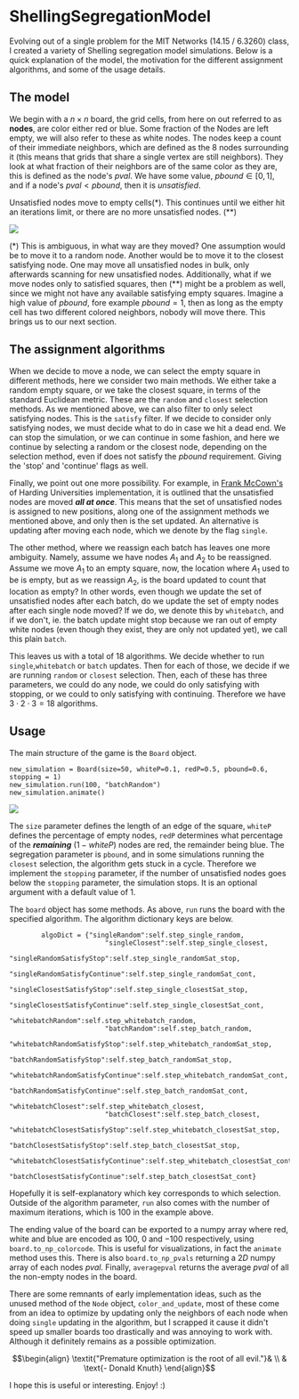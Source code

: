 # ShellingSegregationModel
Evolving out of a single problem for the MIT Networks (14.15 / 6.3260) class, I created a variety of Shelling segregation model simulations. Below is a quick explanation of the model, the motivation for the different assignment algorithms, and some of the usage details.
## The model
We begin with a $n\times n$ board, the grid cells, from here on out referred to as **nodes**, are color either red or blue. Some fraction of the Nodes are left empty, we will also refer to these as white nodes. The nodes keep a count of their immediate neighbors, which are defined as the 8 nodes surrounding it (this means that grids that share a single vertex are still neighbors). They look at what fraction of their neighbors are of the same color as they are, this is defined as the node's $pval$. We have some value, $pbound\in[0,1]$, and if a node's $pval < pbound$, then it is *unsatisfied*.

Unsatisfied nodes move to empty cells(*). This continues until we either hit an iterations limit, or there are no more unsatisfied nodes. (**)

![](https://github.com/lutscha/ShellingSegregationModel/assets/example_assignment.gif)

(*) This is ambiguous, in what way are they moved? One assumption would be to move it to a random node. Another would be to move it to the closest satisfying node. One may move all unsatisfied nodes in bulk, only afterwards scanning for new unsatisfied nodes. Additionally, what if we move nodes only to satisfied squares, then (**) might be a problem as well, since we might not have any available satisfying empty squares. Imagine a high value of $pbound$, fore example $pbound=1$, then as long as the empty cell has two different colored neighbors, nobody will move there. This brings us to our next section.
## The assignment algorithms
When we decide to move a node, we can select the empty square in different methods, here we consider two main methods. We either take a random empty square, or we take the closest square, in terms of the standard Euclidean metric. These are the `random` and `closest` selection methods. As we mentioned above, we can also filter to only select satisfying nodes. This is the `satisfy` filter. If we decide to consider only satisfying nodes, we must decide what to do in case we hit a dead end. We can stop the simulation, or we can continue in some fashion, and here we continue by selecting a random or the closest node, depending on the selection method, even if does not satisfy the $pbound$ requirement. Giving the 'stop' and 'continue' flags as well.

Finally, we point out one more possibility. For example, in [Frank McCown's](http://nifty.stanford.edu/2014/mccown-schelling-model-segregation/) of Harding Universities implementation, it is outlined that the unsatisfied nodes are moved ***all at once***. This means that the set of unsatisfied nodes is assigned to new positions, along one of the assignment methods we mentioned above, and only then is the set updated. An alternative is updating after moving each node, which we denote by the flag `single`. 

The other method, where we reassign each batch has leaves one more ambiguity. Namely, assume we have nodes $A_1$ and $A_2$ to be reassigned. Assume we move $A_1$ to an empty square, now, the location where $A_1$ used to be is empty, but as we reassign $A_2$, is the board updated to count that location as empty? In other words, even though we update the set of unsatisfied nodes after each batch, do we update the set of empty nodes after each single node moved? If we do, we denote this by `whitebatch`, and if we don't, ie. the batch update might stop because we ran out of empty white nodes (even though they exist, they are only not updated yet), we call this plain `batch`.

This leaves us with a total of $18$ algorithms. We decide whether to run `single`,`whitebatch` or `batch` updates. Then for each of those, we decide if we are running `random` or `closest` selection. Then, each of these has three parameters, we could do any node, we could do only satisfying with stopping, or we could to only satisfying with continuing. Therefore we have $3\cdot 2\cdot 3=18$ algorithms.

## Usage

The main structure of the game is the `Board` object. 
```
new_simulation = Board(size=50, whiteP=0.1, redP=0.5, pbound=0.6, stopping = 1)
new_simulation.run(100, "batchRandom")
new_simulation.animate()
```

![](https://github.com/lutscha/ShellingSegregationModel/assets/batchRandom_example.gif)

The `size` parameter defines the length of an edge of the square, `whiteP` defines the percentage of empty nodes, `redP` determines what percentage of the ***remaining*** $(1-whiteP)$ nodes are red, the remainder being blue. The segregation parameter is `pbound`, and in some simulations running the `closest` selection, the algorithm gets stuck in a cycle. Therefore we implement the `stopping` parameter, if the number of unsatisfied nodes goes below the `stopping` parameter, the simulation stops. It is an optional argument with a default value of $1$.

The `board` object has some methods. As above, `run` runs the board with the specified algorithm. The algorithm dictionary keys are below.
```
        algoDict = {"singleRandom":self.step_single_random,
                        "singleClosest":self.step_single_closest,
                        "singleRandomSatisfyStop":self.step_single_randomSat_stop,
                        "singleRandomSatisfyContinue":self.step_single_randomSat_cont,
                        "singleClosestSatisfyStop":self.step_single_closestSat_stop,
                        "singleClosestSatisfyContinue":self.step_single_closestSat_cont,
                        "whitebatchRandom":self.step_whitebatch_random,
                        "batchRandom":self.step_batch_random,
                        "whitebatchRandomSatisfyStop":self.step_whitebatch_randomSat_stop,
                        "batchRandomSatisfyStop":self.step_batch_randomSat_stop,
                        "whitebatchRandomSatisfyContinue":self.step_whitebatch_randomSat_cont,
                        "batchRandomSatisfyContinue":self.step_batch_randomSat_cont,
                        "whitebatchClosest":self.step_whitebatch_closest,
                        "batchClosest":self.step_batch_closest,
                        "whitebatchClosestSatisfyStop":self.step_whitebatch_closestSat_stop,
                        "batchClosestSatisfyStop":self.step_batch_closestSat_stop,
                        "whitebatchClosestSatisfyContinue":self.step_whitebatch_closestSat_cont,
                        "batchClosestSatisfyContinue":self.step_batch_closestSat_cont}
```
Hopefully it is self-explanatory which key corresponds to which selection. Outside of the algorithm parameter, `run` also comes with the number of maximum iterations, which is $100$ in the example above.

The ending value of the board can be exported to a numpy array where red, white and blue are encoded as $100$, $0$ and $-100$ respectively, using `board.to_np_colorcode`. This is useful for visualizations, in fact the `animate` method uses this. There is also `board.to_np_pvals` returning a $2D$ numpy array of each nodes $pval$. Finally, `averagepval` returns the average $pval$ of all the non-empty nodes in the board.

There are some remnants of early implementation ideas, such as the unused method of the `Node` object, `color_and_update`, most of these come from an idea to optimize by updating only the neighbors of each node when doing `single` updating in the algorithm, but I scrapped it cause it didn't speed up smaller boards too drastically and was annoying to work with. Although it definitely remains as a possible optimization.

$$\begin{align}
\textit{"Premature optimization is the root of all evil."}& \\
& \text{- Donald Knuth}
\end{align}$$

I hope this is useful or interesting. Enjoy! :)

